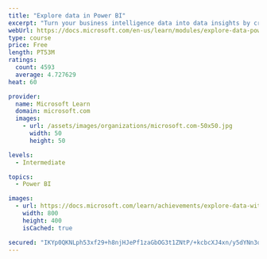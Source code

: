 ```yaml
---
title: "Explore data in Power BI"
excerpt: "Turn your business intelligence data into data insights by creating and configuring Power BI dashboards."
webUrl: https://docs.microsoft.com/en-us/learn/modules/explore-data-power-bi/
type: course
price: Free
length: PT53M
ratings:
  count: 4593
  average: 4.727629
heat: 60

provider:
  name: Microsoft Learn
  domain: microsoft.com
  images:
    - url: /assets/images/organizations/microsoft.com-50x50.jpg
      width: 50
      height: 50

levels:
  - Intermediate

topics:
  - Power BI

images:
  - url: https://docs.microsoft.com/learn/achievements/explore-data-with-power-bi-desktop-social.png
    width: 800
    height: 400
    isCached: true

secured: "IKYp0QKNLph53xf29+h8njHJePf1zaGbOG3t1ZNtP/+kcbcXJ4xn/y5dYNn3qA2xxdLsXrb0zBL1JMw52lyeMo0DMxeHLdFcnJr08Ey740q3lWpJRferHNoIAW8e0mLC6beQMaVdZPXtxhHB/hqV1xKK5efLcl8uxG++a6pTRIJcCvJNsivB2QkVPYVZrUITmzMJK8i1SUE8A8vweQlqGhLHIpJ2oFnfukhKRPidZRqd5KoD//mY9YCOypBMohHEmXkCU74SJQFqAYWVvRwg0g8jCEKVoWtKaYdusjEdheyJug+c+quDClSqKjhg2gu8lztnfgsl06CVfdDU/v/daUa1KMZxRiQN40EcJLzemthgONYSRqW2Kzxm8yM/w91aXHbvfBt1SfD3Cfan5EpH2X763rbXGsdDhElWLdEwiYU=;gf9dsCbZR4c2hgDgLJVbeg=="
---
```


